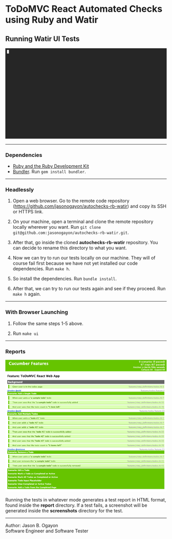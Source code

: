 # ToDoMVC React Automated Checks using Ruby and Watir

## Running Watir UI Tests

![Sample Test Run On a Terminal](./docs/demo.gif)

---

### Dependencies

* [Ruby and the Ruby Development Kit](https://www.ruby-lang.org/en/downloads/)
* [Bundler](https://bundler.io/). Run `gem install bundler`.

---

### Headlessly

1. Open a web browser. Go to the remote code repository (<https://github.com/jasonogayon/autochecks-rb-watir>) and copy its SSH or HTTPS link.

2. On your machine, open a terminal and clone the remote repository locally wherever you want. Run `git clone git@github.com:jasonogayon/autochecks-rb-watir.git`.

3. After that, go inside the cloned **autochecks-rb-watir** repository. You can decide to rename this directory to what you want.

4. Now we can try to run our tests locally on our machine. They will of course fail first because we have not yet installed our code dependencies. Run `make h`.

5. So install the dependencies. Run `bundle install`.

6. After that, we can try to run our tests again and see if they proceed. Run `make h` again.

---

### With Browser Launching

1. Follow the same steps 1-5 above.

2. Run `make ui`

---

### Reports

![Sample Cucumber Test Report](./docs/12242021-test-report.png)

Running the tests in whatever mode generates a test report in HTML format, found inside the **report** directory. If a test fails, a screenshot will be generated inside the **screenshots** directory for the test.

---

Author: Jason B. Ogayon \
Software Engineer and Software Tester
